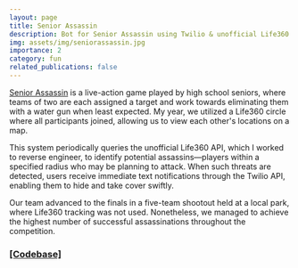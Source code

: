 ```yaml
---
layout: page
title: Senior Assassin
description: Bot for Senior Assassin using Twilio & unofficial Life360 API
img: assets/img/seniorassassin.jpg
importance: 2
category: fun
related_publications: false
---
```


[Senior Assassin](https://en.wikipedia.org/wiki/Senior_assassin) is a live-action game played by high school seniors, where teams of two are each assigned a target and work towards eliminating them with a water gun when least expected. My year, we utilized a Life360 circle where all participants joined, allowing us to view each other's locations on a map.

This system periodically queries the unofficial Life360 API, which I worked to reverse engineer, to identify potential assassins—players within a specified radius who may be planning to attack. When such threats are detected, users receive immediate text notifications through the Twilio API, enabling them to hide and take cover swiftly.

Our team advanced to the finals in a five-team shootout held at a local park, where Life360 tracking was not used. Nonetheless, we managed to achieve the highest number of successful assassinations throughout the competition.

### [[Codebase]](https://github.com/dkat0/assassin)
